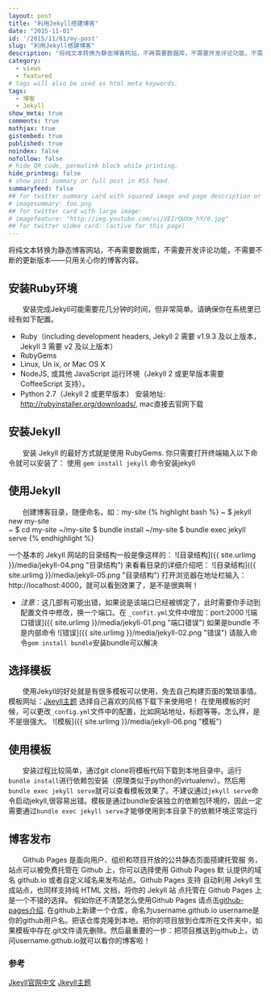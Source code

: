 ```yaml
---
layout: post
title: "利用Jekyll搭建博客"
date: "2015-11-01"
id: '/2015/11/01/my-post'
slug: "利用Jekyll搭建博客"
description: "将纯文本转换为静态博客网站，不再需要数据库，不需要开发评论功能，不需要不断的更新版本——只用关心你的博客内容。使用Markdown（或 Textile）、Liquid 和 HTML & CSS 构建可发布的静态网站将纯文本转换为静态博客网站，不再需要数据库，不需要开发评论功能，不需要不断的更新版本——只用关心你的博客内容。使用Markdown（或 Textile）、Liquid 和 HTML & CSS 构建可发布的静态网站."
category:
  - views
  - featured
# tags will also be used as html meta keywords.
tags:
  - 博客
  - Jekyll
show_meta: true
comments: true
mathjax: true
gistembed: true
published: true
noindex: false
nofollow: false
# hide QR code, permalink block while printing.
hide_printmsg: false
# show post summary or full post in RSS feed.
summaryfeed: false
## for twitter summary card with squared image and page description or page excerpt:
# imagesummary: foo.png
## for twitter card with large image:
# imagefeature: "http://img.youtube.com/vi/VEIrQUXm_hY/0.jpg"
## for twitter video card: (active for this page)
---
```


将纯文本转换为静态博客网站，不再需要数据库，不需要开发评论功能，不需要不断的更新版本——只用关心你的博客内容。

<!--more-->

## 安装Ruby环境
&emsp;&emsp;安装完成Jekyll可能需要花几分钟的时间，但非常简单。请确保你在系统里已经有如下配置。

* Ruby（including development headers, Jekyll 2 需要 v1.9.3 及以上版本，Jekyll 3 需要 v2 及以上版本）
* RubyGems
*  Linux, Un ix, or Mac OS X
* NodeJS, 或其他 JavaScript 运行环境（Jekyll 2 或更早版本需要 CoffeeScript 支持）。
* Python 2.7（Jekyll 2 或更早版本）
安装地址: http://rubyinstaller.org/downloads/,   mac直接去官网下载

## 安装Jekyll

&emsp;&emsp;安装 Jekyll 的最好方式就是使用 RubyGems. 你只需要打开终端输入以下命令就可以安装了：
使用 `gem install jekyll` 命令安装jekyll

## 使用Jekyll
&emsp;&emsp;创建博客目录，随便命名，如：my-site
{% highlight bash %}
~ $ jekyll new my-site  
~ $ cd my-site
~/my-site $ bundle install
~/my-site $ bundle exec jekyll serve
{% endhighlight %}

一个基本的 Jekyll 网站的目录结构一般是像这样的：
![目录结构]({{ site.urlimg }}/media/jekyll-04.png "目录结构")
来看看目录的详细介绍吧：
![目录结构]({{ site.urlimg }}/media/jekyll-05.png "目录结构")
打开浏览器在地址栏输入： http://localhost:4000，就可以看到效果了，是不是很爽啊！
- *注意*：这几部有可能出错，如果说是该端口已经被绑定了，此时需要你手动到配置文件中修改，换一个端口。在 `_confit.yml`文件中增加：port:2000
![端口错误]({{ site.urlimg }}/media/jekyll-01.png "端口错误")
如果是bundle 不是内部命令
![错误]({{ site.urlimg }}/media/jekyll-02.png "错误")
请敲入命令`gem install bundle`安装bundle可以解决

## 选择模板
&emsp;&emsp;使用Jekyll的好处就是有很多模板可以使用，免去自己构建页面的繁琐事情。
模板网址：[Jkeyll主题](http://jekyllthemes.org/)  选择自己喜欢的风格下载下来使用吧！
在使用模板的时候，可以更改`_config.yml`文件中的配置，比如网站地址，标题等等。怎么样，是不是很强大。
![模板]({{ site.urlimg }}/media/jekyll-06.png "模板")

## 使用模板
&emsp;&emsp;安装过程比较简单，通过git clone将模板代码下载到本地目录中。运行`bundle install`进行依赖包安装（原理类似于python的virtualenv）。然后用`bundle exec jekyll serve`就可以查看模板效果了。不建议通过`jekyll serve`命令启动jekyll,很容易出错。模板是通过bundle安装独立的依赖包环境的，因此一定需要通过`bundle exec jekyll serve`才能够使用到本目录下的依赖环境正常运行

## 博客发布
&emsp;&emsp;Github Pages 是面向用户、组织和项目开放的公共静态页面搭建托管服 务，站点可以被免费托管在 Github 上，你可以选择使用 Github Pages 默 认提供的域名 github.io 或者自定义域名来发布站点。Github Pages 支持 自动利用 Jekyll 生成站点，也同样支持纯 HTML 文档，将你的 Jekyll 站 点托管在 Github Pages 上是一个不错的选择。
假如你还不清楚怎么使用Github Pages 请点击[github-pages介绍](http://jmcglone.com/guides/github-pages/).
在github上新建一个仓库，命名为username.github.io username是你的github用户名。把该仓库克隆到本地，把你的项目放到仓库所在文件夹中，如果模板中存在.git文件请先删除。然后最重要的一步：把项目推送到github上，访问username.github.io就可以看你的博客啦！

### 参考
[Jkeyll官网中文](http://jekyllcn.com/docs/home/)
[Jkeyll主题](http://jekyllthemes.org/)

